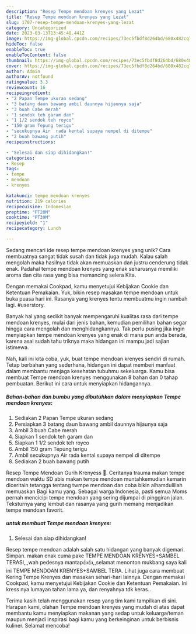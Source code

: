 ```yaml
---
description: "Resep Tempe mendoan krenyes yang Lezat"
title: "Resep Tempe mendoan krenyes yang Lezat"
slug: 1707-resep-tempe-mendoan-krenyes-yang-lezat
category: Uncategorized
date: 2023-03-13T13:45:48.441Z
image: https://img-global.cpcdn.com/recipes/73ec5fbdf8d264bd/680x482cq70/tempe-mendoan-krenyes-foto-resep-utama.jpg
hideToc: false
enableToc: true
enableTocContent: false
thumbnail: https://img-global.cpcdn.com/recipes/73ec5fbdf8d264bd/680x482cq70/tempe-mendoan-krenyes-foto-resep-utama.jpg
cover: https://img-global.cpcdn.com/recipes/73ec5fbdf8d264bd/680x482cq70/tempe-mendoan-krenyes-foto-resep-utama.jpg
author: Admin
authorAv: notfound
ratingvalue: 3.3
reviewcount: 16
recipeingredient:
- "2 Papan Tempe ukuran sedang"
- "3 batang daun bawang ambil daunnya hijaunya saja"
- "3 buah Cabe merah"
- "1 sendok teh garam dan"
- "1 1/2 sendok teh royco"
- "150 gram Tepung terigu"
- "secukupnya Air  rada kental supaya nempel di ditempe"
- "2 buah bawang putih"
recipeinstructions:

- "Selesai dan siap dihidangkan!"
categories:
- Resep
tags:
- tempe
- mendoan
- krenyes

katakunci: tempe mendoan krenyes 
nutrition: 219 calories
recipecuisine: Indonesian
preptime: "PT20M"
cooktime: "PT39M"
recipeyield: "1"
recipecategory: Lunch

---
```





Sedang mencari ide resep tempe mendoan krenyes yang unik? Cara membuatnya sangat tidak susah dan tidak juga mudah. Kalau salah mengolah maka hasilnya tidak akan memuaskan dan justru cenderung tidak enak. Padahal tempe mendoan krenyes yang enak seharusnya memiliki aroma dan cita rasa yang bisa memancing selera Kita.





Dengan memakai Cookpad, kamu menyetujui Kebijakan Cookie dan Ketentuan Pemakaian. Yuk, bikin resep masakan tempe mendoan untuk buka puasa hari ini. Rasanya yang krenyes tentu membuatmu ingin nambah lagi. #userstory.

Banyak hal yang sedikit banyak mempengaruhi kualitas rasa dari tempe mendoan krenyes, mulai dari jenis bahan, kemudian pemilihan bahan segar hingga cara mengolah dan menghidangkannya. Tak perlu pusing jika ingin menyiapkan tempe mendoan krenyes yang enak di mana pun anda berada, karena asal sudah tahu triknya maka hidangan ini mampu jadi sajian istimewa.






Nah, kali ini kita coba, yuk, buat tempe mendoan krenyes sendiri di rumah. Tetap berbahan yang sederhana, hidangan ini dapat memberi manfaat dalam membantu menjaga kesehatan tubuhmu sekeluarga. Kamu bisa membuat Tempe mendoan krenyes menggunakan 8 bahan dan 0 tahap pembuatan. Berikut ini cara untuk menyiapkan hidangannya.

<!--inarticleads1-->

##### Bahan-bahan dan bumbu yang dibutuhkan dalam menyiapkan Tempe mendoan krenyes:

1. Sediakan 2 Papan Tempe ukuran sedang
1. Persiapkan 3 batang daun bawang ambil daunnya hijaunya saja
1. Ambil 3 buah Cabe merah
1. Siapkan 1 sendok teh garam dan
1. Siapkan 1 1/2 sendok teh royco
1. Ambil 150 gram Tepung terigu
1. Ambil secukupnya Air  rada kental supaya nempel di ditempe
1. Sediakan 2 buah bawang putih


Resep Tempe Mendoan Gurih Krenyess 🤤. Ceritanya trauma makan tempe mendoan waktu SD abis makan tempe mendoan muntahkemudian kemarin diceritain tetangga tentang twmpe mendoan dan coba bikin alhamdulillah memuaskan Bagi kamu yang. Sebagai warga Indonesia, pasti semua Moms pernah mencicipi tempe mendoan yang sering dijumpai di pinggiran jalan. Teksturnya yang lembut dan rasanya yang gurih memang menjadikan tempe mendoan favorit. 

<!--inarticleads2-->

#####  untuk membuat Tempe mendoan krenyes:


1. Selesai dan siap dihidangkan!

Resep tempe mendoan adalah salah satu hidangan yang banyak digemari. Simpan. makan enak cuma pake TEMPE MENDOAN KRENYES+SAMBEL TERASI,,,wah pedesnya mantap👍👍,,selamat menonton mukbang saya kali ini TEMPE MENDOAN KRENYES+SAMBEL TERA. Lihat juga cara membuat Kering Tempe Krenyes dan masakan sehari-hari lainnya. Dengan memakai Cookpad, kamu menyetujui Kebijakan Cookie dan Ketentuan Pemakaian. Ini kress nya lumayan tahan lama ya, dan renyahnya tdk keras.. 

Terima kasih telah menggunakan resep yang tim kami tampilkan di sini. Harapan kami, olahan Tempe mendoan krenyes yang mudah di atas dapat membantu kamu menyiapkan makanan yang sedap untuk keluarga/teman maupun menjadi inspirasi bagi kamu yang berkeinginan untuk berbisnis kuliner. Selamat mencoba!
